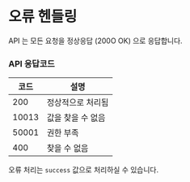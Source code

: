 # 오류 헨들링
API 는 모든 요청을 정상응답 (200O OK) 으로 응답합니다.

### API 응답코드

| 코드 | 설명 |
|------- | -------------|
| 200 | 정상적으로 처리됨 |
| 10013  | 값을 찾을 수 없음 |
| 50001 | 권한 부족 |
| 400 | 찾을 수 없음 |

오류 처리는 `success` 값으로 처리하실 수 있습니다.